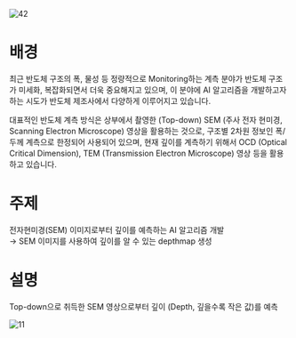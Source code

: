 ![42](https://user-images.githubusercontent.com/86766081/192209474-ca5aa262-443d-4bee-819e-e03dac4274e8.png)


# 배경
최근 반도체 구조의 폭, 물성 등 정량적으로 Monitoring하는 계측 분야가 반도체 구조가 미세화, 복잡화되면서 더욱 중요해지고 있으며, 이 분야에 AI 알고리즘을 개발하고자 하는 시도가 반도체 제조사에서 다양하게 이루어지고 있습니다.  

대표적인 반도체 계측 방식은 상부에서 촬영한 (Top-down) SEM (주사 전자 현미경, Scanning Electron Microscope) 영상을 활용하는 것으로, 구조별 2차원 정보인 폭/두께 계측으로 한정되어 사용되어 있으며, 현재 깊이를 계측하기 위해서 OCD (Optical Critical Dimension), TEM (Transmission Electron Microscope) 영상 등을 활용하고 있습니다.

# 주제
전자현미경(SEM) 이미지로부터 깊이를 예측하는 AI 알고리즘 개발  
→ SEM 이미지를 사용하여 깊이를 알 수 있는 depthmap 생성

# 설명
Top-down으로 취득한 SEM 영상으로부터 깊이 (Depth, 깊을수록 작은 값)를 예측

![11](https://user-images.githubusercontent.com/86766081/192205323-bbbf738c-eae7-44a1-8d0f-cba5dc0d6eeb.png)

